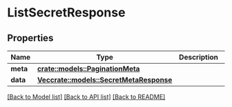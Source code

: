 # ListSecretResponse

## Properties

Name | Type | Description | Notes
------------ | ------------- | ------------- | -------------
**meta** | [**crate::models::PaginationMeta**](PaginationMeta.md) |  | 
**data** | [**Vec<crate::models::SecretMetaResponse>**](SecretMetaResponse.md) |  | 

[[Back to Model list]](../README.md#documentation-for-models) [[Back to API list]](../README.md#documentation-for-api-endpoints) [[Back to README]](../README.md)


